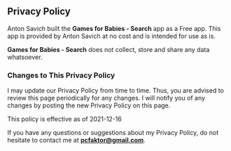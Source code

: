 ## Privacy Policy

Anton Savich built the **Games for Babies - Search** app as a Free app. This app is provided by Anton Savich at no cost and is intended for use as is.

**Games for Babies - Search** does not collect, store and share any data whatsoever.

### Changes to This Privacy Policy

I may update our Privacy Policy from time to time. Thus, you are advised to review this page periodically for any changes. I will notify you of any changes by posting the new Privacy Policy on this page.

This policy is effective as of 2021-12-16

If you have any questions or suggestions about my Privacy Policy, do not hesitate to contact me at **pcfaktor@gmail.com**.
